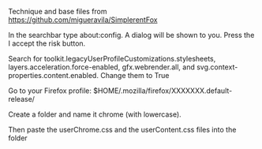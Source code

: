 Technique and base files from https://github.com/migueravila/SimplerentFox

In the searchbar type about:config. A dialog will be shown to you. Press the I accept the risk button.

Search for toolkit.legacyUserProfileCustomizations.stylesheets, layers.acceleration.force-enabled, gfx.webrender.all, and svg.context-properties.content.enabled. Change them to True

Go to your Firefox profile: $HOME/.mozilla/firefox/XXXXXXX.default-release/

Create a folder and name it chrome (with lowercase).

Then paste the userChrome.css and the userContent.css files into the folder